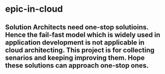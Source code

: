 # epic-in-cloud
## Solution Architects need one-stop solutioins. Hence the fail-fast model which is widely used in application development is not applicable in cloud architecting. This project is for collecting senarios and keeping improving them. Hope these solutions can approach one-stop ones.
